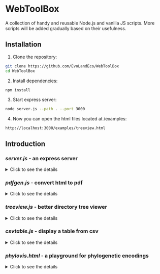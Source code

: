 # WebToolBox

A collection of handy and reusable Node.js and vanilla JS scripts. More scripts will be added gradually based on their usefulness.

## Installation

1. Clone the repository:
```sh
git clone https://github.com/EvoLandEco/WebToolBox
cd WebToolBox
```

2. Install dependencies:
```sh
npm install
```

3. Start express server:
```sh
node server.js --path . --port 3000
```

4. Now you can open the html files located at /examples:
```
http://localhost:3000/examples/treeview.html
```

## Introduction

### *server.js* - an express server

<details><summary>Click to see the details</summary>

The server script sets up a simple Express server to serve static files from a specified directory.

#### Usage
```sh
node server.js --path <string> --port <number>
```

#### Example
To serve files from the public directory on port 3000:
```sh
node server.js --path ./public --port 3000
```

</details>

### *pdfgen.js* - convert html to pdf

<details><summary>Click to see the details</summary>

The `pdfgen` script generates a PDF from a specified HTML URL. It provides various customization options including DPI, scale, page size, margins, and background settings.

#### Usage

```sh
node pdfgen.js --url <string> --output <string> [--dpi <number>] [--scale <number>] [--pageSize <string> | --width <number> --height <number>] [--top <number>] [--right <number>] [--bottom <number>] [--left <number>] [--no-background] [--no-margin]
```

#### Examples
With default parameters:
```sh
node pdfgen.js --url http://localhost:3000/example.html --output c:/test/test.pdf
```
With custom page size and margins:
```sh
node pdfgen.js --url http://localhost:3000/example.html --output c:/test/test.pdf --width 8.5 --height 11 --top 10 --right 10 --bottom 10 --left 10
```

</details>

### *treeview.js* - better directory tree viewer

<details><summary>Click to see the details</summary>

The `treeview` script is an enhanced version of [Directory Tree Viewer (Vanilla JS)](https://codepen.io/vidox/pen/jOvWwqw). Now the sub-directory icons are nudged to the right by 23px level-wise. I added support to display distinguishable icons for a number of file extensions. I also added a button to conveniently expand and collapse all the directories.

Express server is required to run a minimal examplary html file. `/styles/treeview.css` will be sourced by the html file.

#### Examples
```
http://localhost:3000/examples/treeview.html
```

</details>

### *csvtable.js* - display a table from csv

<details><summary>Click to see the details</summary>

The `csvtable` script uses `jquery` to fetch a csv file and display it as a table. The script also requires `dataTables` and `PapaParse` to function.

Express server is required to run a minimal examplary html file. 

#### Examples
```
http://localhost:3000/examples/csvtable.html
```

</details>

### *phylovis.html* - a playground for phylogenetic encodings

<details><summary>Click to see the details</summary>

The `phylovis` script provides functions to simulate and visualize phylogenies under the Yule model and display corresponding encodings of the underlying graph representations. It supports interactive highlighting on-hover to easily trace connections between nodes/edges and their entries in the encodings. Graph visualization is based on `vis.js`.

Express server is required to run a minimal examplary html file. 

#### Examples
```
http://localhost:3000/examples/phylovis.html
```

</details>
